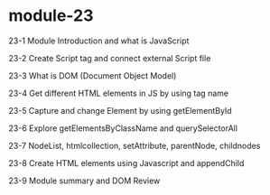 # module-23

23-1 Module Introduction and what is JavaScript

23-2 Create Script tag and connect external Script file

23-3 What is DOM (Document Object Model)

23-4 Get different HTML elements in JS by using tag name

23-5 Capture and change Element by using getElementById

23-6 Explore getElementsByClassName and querySelectorAll

23-7 NodeList, htmlcollection, setAttribute, parentNode, childnodes

23-8 Create HTML elements using Javascript and appendChild

23-9 Module summary and DOM Review
